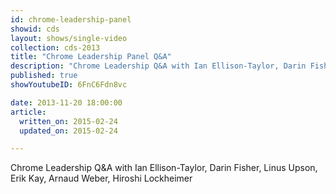 ```yaml
---
id: chrome-leadership-panel
showid: cds
layout: shows/single-video
collection: cds-2013
title: "Chrome Leadership Panel Q&A"
description: "Chrome Leadership Q&A with Ian Ellison-Taylor, Darin Fisher, Linus Upson, Erik Kay, Arnaud Weber, Hiroshi Lockheimer"
published: true
showYoutubeID: 6FnC6Fdn8vc

date: 2013-11-20 18:00:00
article:
  written_on: 2015-02-24
  updated_on: 2015-02-24

---
```


Chrome Leadership Q&A with Ian Ellison-Taylor, Darin Fisher, Linus Upson, Erik Kay, Arnaud Weber, Hiroshi Lockheimer
